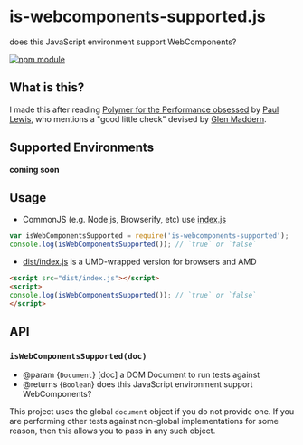 # is-webcomponents-supported.js

does this JavaScript environment support WebComponents?

[![npm module](https://img.shields.io/npm/v/is-webcomponents-supported.svg)](https://www.npmjs.com/package/is-webcomponents-supported)


## What is this?

I made this after reading [Polymer for the Performance obsessed](https://aerotwist.com/blog/polymer-for-the-performance-obsessed/)
by [Paul Lewis](https://twitter.com/aerotwist), who mentions a "good little
check" devised by [Glen Maddern](https://twitter.com/glenmaddern).


## Supported Environments

__coming soon__


## Usage

- CommonJS (e.g. Node.js, Browserify, etc) use [index.js](index.js)

```javascript
var isWebComponentsSupported = require('is-webcomponents-supported');
console.log(isWebComponentsSupported()); // `true` or `false`
```

- [dist/index.js](dist/index.js) is a UMD-wrapped version for browsers and AMD

```html
<script src="dist/index.js"></script>
<script>
console.log(isWebComponentsSupported()); // `true` or `false`
</script>
```

## API

### `isWebComponentsSupported(doc)`

- @param {`Document`} [doc] a DOM Document to run tests against
- @returns {`Boolean`} does this JavaScript environment support WebComponents?

This project uses the global `document` object if you do not provide one. If you
are performing other tests against non-global implementations for some reason,
then this allows you to pass in any such object.
